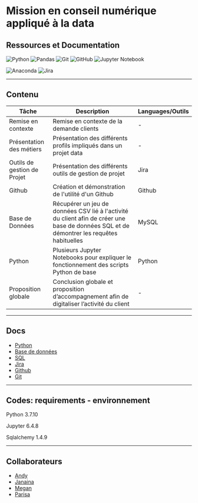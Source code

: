 # Mission en conseil numérique appliqué à la data


## Ressources et Documentation

![Python](https://img.shields.io/badge/Python-3776AB?style=style=flat&logo=python&logoColor=white)
![Pandas](https://img.shields.io/badge/Pandas-2C2D72?style=flat&logo=pandas&logoColor=white)
![Git](https://img.shields.io/badge/-Git-333333?style=flat&logo=git)
![GitHub](https://img.shields.io/badge/-GitHub-333333?style=flat&logo=github)
![Jupyter Notebook](https://img.shields.io/badge/jupyter-%23FA0F00.svg?style=flat&logo=jupyter&logoColor=white)


![Anaconda](https://img.shields.io/badge/Anaconda-%2344A833.svg?style=for-the-badge&logo=anaconda&logoColor=white)
![Jira](https://img.shields.io/badge/jira-%230A0FFF.svg?style=for-the-badge&logo=jira&logoColor=white)

--------------------------------------------------------------------------------

## Contenu

| Tâche                     | Description|Languages/Outils|
|-------------------------|  --------|---|
|Remise en contexte         |Remise en contexte de la demande clients |-|
|Présentation des métiers         |Présentation des différents profils impliqués dans un projet data |-|
|Outils de gestion de Projet         |Présentation des différents outils de gestion de projet |Jira|
|Github         |Création et démonstration de l'utilité d'un Github |Github|
|Base de Données         |Récupérer un jeu de données CSV lié à l'activité du client afin de créer une base de données SQL et de démontrer les requêtes habituelles |MySQL|
|Python        |Plusieurs Jupyter Notebooks pour expliquer le fonctionnement des scripts Python de base |Python|
|Proposition globale         |Conclusion globale et proposition d’accompagnement afin de digitaliser l’activité du client |-|

--------------------------------------------------------------------------------

## Docs

- [Python](https://www.python.org/) 
- [Base de données](https://support.microsoft.com/fr-fr/office/principes-fondamentaux-des-bases-de-donn%C3%A9es-a849ac16-07c7-4a31-9948-3c8c94a7c204)
- [SQL](https://sql.sh/) 
- [Jira](https://www.atlassian.com/fr/agile/tutorials) 
- [Github](https://docs.github.com/en)
- [Git](https://www.atlassian.com/fr/git)

--------------------------------------------------------------------------------

## Codes: requirements - environnement

Python 3.7.10

Jupyter 6.4.8

Sqlalchemy 1.4.9

--------------------------------------------------------------------------------

## Collaborateurs

 - [Andy](https://github.com/75andybermond) 
 - [Janaina](https://github.com/janasabino/) 
 - [Megan](https://github.com/MHlt578) 
 - [Parisa](https://github.com/Parissanna)


